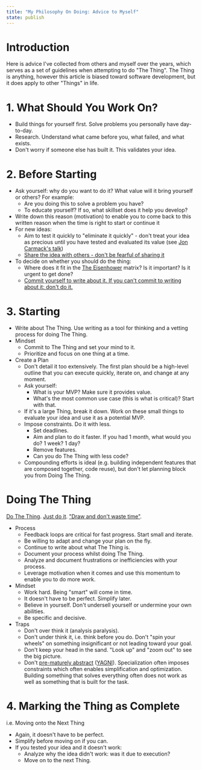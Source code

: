 ```yaml
---
title: "My Philosophy On Doing: Advice to Myself"
state: publish
---
```

# Introduction
Here is advice I've collected from others and myself over the years, which serves as a set of guidelines when attempting to do "The Thing". The Thing is anything, however this article is biased toward software development, but it does apply to other "Things" in life.

# 1. What Should You Work On?
- Build things for yourself first. Solve problems you personally have day-to-day.
- Research. Understand what came before you, what failed, and what exists.
- Don't worry if someone else has built it. This validates your idea.

# 2. Before Starting
- Ask yourself: why do you want to do it? What value will it bring yourself or others? For example:
	- Are you doing this to solve a problem you have?
	- To educate yourself? If so, what skillset does it help you develop?
- Write down this reason (motivation) to enable you to come back to this written reason when the time is right to start or continue it
- For new ideas:
	- Aim to test it quickly to "eliminate it quickly" - don't treat your idea as precious until you have tested and evaluated its value (see [Jon Carmack's talk](https://www.youtube.com/watch?v=dSCBCk4xVa0))
	- [Share the idea with others - don't be fearful of sharing it](https://mitsloan.mit.edu/ideas-made-to-matter/dont-hide-your-ideas-test-them-anyone-who-will-listen#:~:text=I%20am%20of%20the%20strong,years%20ahead%20of%20everyone%20else)
- To decide on whether you should do the thing:
	- Where does it fit in the [The Eisenhower](https://asana.com/resources/eisenhower-matrix) matrix? Is it important? Is it urgent to get done?
	- [Commit yourself to write about it. If you can't commit to writing about it: don't do it.](https://news.ycombinator.com/item?id=43476249#43478469)

# 3. Starting
- Write about The Thing. Use writing as a tool for thinking and a vetting process for doing The Thing.
- Mindset
	- Commit to The Thing and set your mind to it.
	- Prioritize and focus on one thing at a time.
- Create a Plan
	- Don't detail it too extensively. The first plan should be a high-level outline that you can execute quickly, iterate on, and change at any moment.
	- Ask yourself:
		- What is your MVP? Make sure it provides value.
		- What's the most common use case (this is what is critical)? Start with that.
	- If it's a large Thing, break it down. Work on these small things to evaluate your idea and use it as a potential MVP.
	- Impose constraints. Do it with less. 
		- Set deadlines.
		- Aim and plan to do it faster. If you had 1 month, what would you do? 1 week? 1 day?
		- Remove features.
		- Can you do The Thing with less code?
	- Compounding efforts is ideal (e.g. building independent features that are composed together, code reuse), but don't let planning block you from Doing The Thing.

# Doing The Thing
[Do The Thing](https://x.com/ChrisWillx/status/1664302375656357888?lang=en). [Just do it](https://www.youtube.com/watch?v=ZXsQAXx_ao0). ["Draw and don't waste time"](https://www.apollo-magazine.com/how-to-learn-drawing-from-michelangelo/).
- Process
	- Feedback loops are critical for fast progress. Start small and iterate. 
	- Be willing to adapt and change your plan on the fly.
	- Continue to write about what The Thing is.
	- Document your process whilst doing The Thing.
	- Analyze and document frustrations or inefficiencies with your process.
	- Leverage motivation when it comes and use this momentum to enable you to do more work.
- Mindset
	- Work hard. Being "smart" will come in time.
	- It doesn't have to be perfect. Simplify later.
	- Believe in yourself. Don't undersell yourself or undermine your own abilities.
	- Be specific and decisive.
- Traps
	- Don't over think it (analysis paralysis).
	- Don't under think it, i.e. think before you do. Don't "spin your wheels" on something insignificant or not leading toward your goal.
	- Don't keep your head in the sand. "Look up" and "zoom out" to see the big picture.
	- Don't [pre-maturely abstract](https://wiki.c2.com/?PrematureAbstraction) ([YAGNI](https://wiki.c2.com/?YouArentGonnaNeedIt)). Specialization often imposes constraints which often enables simplification and optimization. Building something that solves everything often does not work as well as something that is built for the task.

# 4. Marking the Thing as Complete
i.e. Moving onto the Next Thing
- Again, it doesn't have to be perfect.
- Simplify before moving on if you can.
- If you tested your idea and it doesn't work:
	- Analyze why the idea didn't work: was it due to execution?
	- Move on to the next Thing.